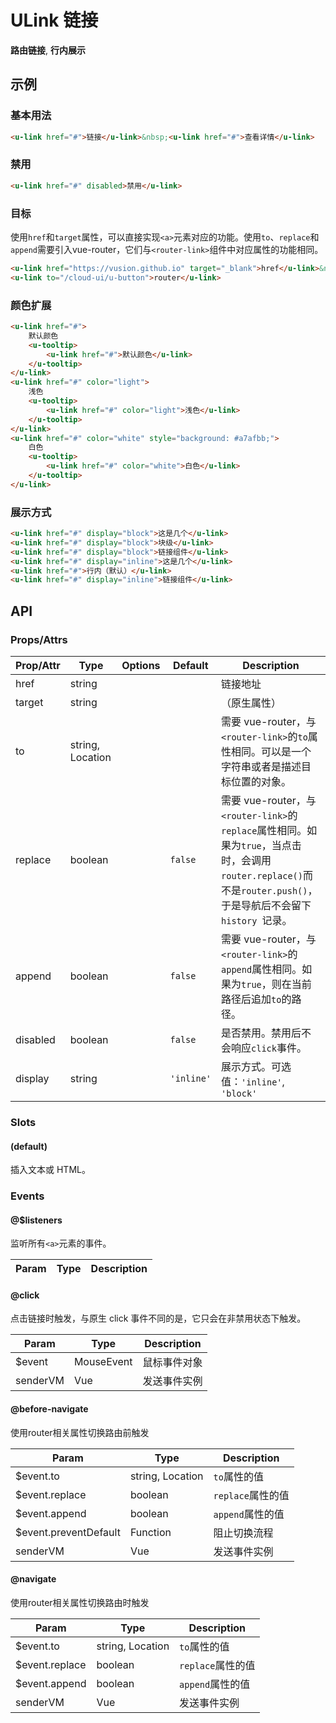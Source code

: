 <!-- 该 README.md 根据 api.yaml 和 docs/*.md 自动生成，为了方便在 GitHub 和 NPM 上查阅。如需修改，请查看源文件 -->

# ULink 链接

**路由链接**, **行内展示**

## 示例
### 基本用法

``` html
<u-link href="#">链接</u-link>&nbsp;<u-link href="#">查看详情</u-link>
```

### 禁用

``` html
<u-link href="#" disabled>禁用</u-link>
```

### 目标

使用`href`和`target`属性，可以直接实现`<a>`元素对应的功能。使用`to`、`replace`和`append`需要引入vue-router，它们与`<router-link>`组件中对应属性的功能相同。

``` html
<u-link href="https://vusion.github.io" target="_blank">href</u-link>&nbsp;
<u-link to="/cloud-ui/u-button">router</u-link>
```

### 颜色扩展

``` html
<u-link href="#">
    默认颜色
    <u-tooltip>
        <u-link href="#">默认颜色</u-link>
    </u-tooltip>
</u-link>
<u-link href="#" color="light">
    浅色
    <u-tooltip>
        <u-link href="#" color="light">浅色</u-link>
    </u-tooltip>
</u-link>
<u-link href="#" color="white" style="background: #a7afbb;">
    白色
    <u-tooltip>
        <u-link href="#" color="white">白色</u-link>
    </u-tooltip>
</u-link>
```

### 展示方式

``` html
<u-link href="#" display="block">这是几个</u-link>
<u-link href="#" display="block">块级</u-link>
<u-link href="#" display="block">链接组件</u-link>
<u-link href="#" display="inline">这是几个</u-link>
<u-link href="#">行内（默认）</u-link>
<u-link href="#" display="inline">链接组件</u-link>
```

## API
### Props/Attrs

| Prop/Attr | Type | Options | Default | Description |
| --------- | ---- | ------- | ------- | ----------- |
| href | string |  |  | 链接地址 |
| target | string |  |  | （原生属性） |
| to | string, Location |  |  | 需要 vue-router，与`<router-link>`的`to`属性相同。可以是一个字符串或者是描述目标位置的对象。 |
| replace | boolean |  | `false` | 需要 vue-router，与`<router-link>`的`replace`属性相同。如果为`true`，当点击时，会调用`router.replace()`而不是`router.push()`，于是导航后不会留下`history `记录。 |
| append | boolean |  | `false` | 需要 vue-router，与`<router-link>`的`append`属性相同。如果为`true`，则在当前路径后追加`to`的路径。 |
| disabled | boolean |  | `false` | 是否禁用。禁用后不会响应`click`事件。 |
| display | string |  | `'inline'` | 展示方式。可选值：`'inline'`, `'block'` |

### Slots

#### (default)

插入文本或 HTML。

### Events

#### @$listeners

监听所有`<a>`元素的事件。

| Param | Type | Description |
| ----- | ---- | ----------- |

#### @click

点击链接时触发，与原生 click 事件不同的是，它只会在非禁用状态下触发。

| Param | Type | Description |
| ----- | ---- | ----------- |
| $event | MouseEvent | 鼠标事件对象 |
| senderVM | Vue | 发送事件实例 |

#### @before-navigate

使用router相关属性切换路由前触发

| Param | Type | Description |
| ----- | ---- | ----------- |
| $event.to | string, Location | `to`属性的值 |
| $event.replace | boolean | `replace`属性的值 |
| $event.append | boolean | `append`属性的值 |
| $event.preventDefault | Function | 阻止切换流程 |
| senderVM | Vue | 发送事件实例 |

#### @navigate

使用router相关属性切换路由时触发

| Param | Type | Description |
| ----- | ---- | ----------- |
| $event.to | string, Location | `to`属性的值 |
| $event.replace | boolean | `replace`属性的值 |
| $event.append | boolean | `append`属性的值 |
| senderVM | Vue | 发送事件实例 |
